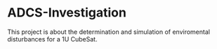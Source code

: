 # ADCS-Investigation
This project is about the determination and simulation of enviromental disturbances for a 1U CubeSat. 
